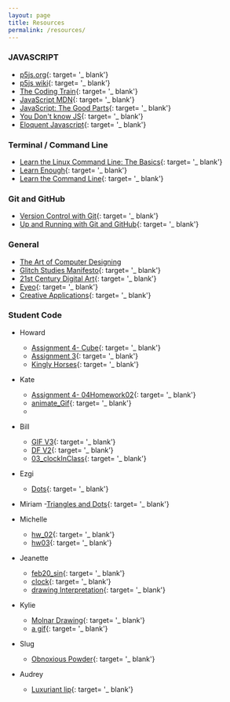 ```yaml
---
layout: page
title: Resources
permalink: /resources/
---
```


### JAVASCRIPT
- [p5js.org](http://p5js.org/){: target= '_ blank'}
- [p5js wiki](https://github.com/processing/p5.js/wiki/p5.js-overview){: target= '_ blank'}
- [The Coding Train](https://www.youtube.com/playlist?list=PLRqwX-V7Uu6Zy51Q-x9tMWIv9cueOFTFA){: target= '_ blank'}
- [JavaScript MDN](https://developer.mozilla.org/en-US/docs/Web/JavaScript){: target= '_ blank'}
- [JavaScript: The Good Parts](https://7chan.org/pr/src/OReilly_JavaScript_The_Good_Parts_May_2008.pdf){: target= '_ blank'}
- [You Don't know JS](https://github.com/getify/You-Dont-Know-JS){: target= '_ blank'}
- [Eloquent Javascript](https://eloquentjavascript.net/){: target= '_ blank'}

### Terminal / Command Line
- [Learn the Linux Command Line: The Basics](https://www.lynda.com/Linux-tutorials/Learning-Linux-Command-Line/753913-2.html){: target= '_ blank'}
- [Learn Enough](https://www.learnenough.com/command-line-tutorial/basics){: target= '_ blank'}
- [Learn the Command Line](https://www.codecademy.com/learn/learn-the-command-line){: target= '_ blank'}

### Git and GitHub
- [Version Control with Git](https://openframeworks.cc/ofBook/chapters/version_control_with_git.html){: target= '_ blank'}
- [Up and Running with Git and GitHub](https://www.lynda.com/Git-tutorials/Up-Running-Git-GitHub/409275-2.html){: target= '_ blank'}

### General
- [The Art of Computer Designing](https://archive.org/details/satoArtOfComputerDesigning/page/n1)
- [Glitch Studies Manifesto](https://amodern.net/wp-content/uploads/2016/05/2010_Original_Rosa-Menkman-Glitch-Studies-Manifesto.pdf){: target= '_ blank'}
- [21st Century Digital Art](http://www.digiart21.org/){: target= '_ blank'}
- [Eyeo](http://eyeofestival.com/){: target= '_ blank'}
- [Creative Applications](https://www.creativeapplications.net/){: target= '_ blank'}

### Student Code
- Howard
    - [Assignment 4- Cube](https://editor.p5js.org/hawazd77/sketches/FJ0hEJYxy){: target= '_ blank'}
    - [Assignment 3](https://editor.p5js.org/hawazd77/sketches/KC50N-xyR){: target= '_ blank'}
    - [Kingly Horses](https://editor.p5js.org/hawazd77/sketches/k55UHFf-V){: target= '_ blank'}

- Kate
    - [Assignment 4- 04Homework02](https://editor.p5js.org/KateSmith/sketches/EcufnZG6Z){: target= '_ blank'}
    - [animate_Gif](https://editor.p5js.org/KateSmith/sketches/ImDL_n3Ov){: target= '_ blank'}
    -

- Bill
    - [GIF V3](https://editor.p5js.org/PJBill/sketches/hdxuwyWdJ){: target= '_ blank'}
    - [DF V2](https://editor.p5js.org/PJBill/sketches/K9Eoo96HO){: target= '_ blank'}
    - [03_clockInClass](https://editor.p5js.org/PJBill/sketches/SQEV-7VGj){: target= '_ blank'}

- Ezgi
    - [Dots](https://editor.p5js.org/eates/embed/K6dqp5FI5){: target= '_ blank'}

- Miriam
    -[Triangles and Dots](https://editor.p5js.org/mkac/sketches/dHxwh_hiy){: target= '_ blank'}

- Michelle
    - [hw_02](https://editor.p5js.org/mflitman/sketches/dTWl6VRe0){: target= '_ blank'}
    - [hw03](https://editor.p5js.org/mflitman/sketches/CfhU0y3xc){: target= '_ blank'}

- Jeanette
    - [feb20_sin](https://editor.p5js.org/jeanettewells/sketches/){: target= '_ blank'}
    - [clock](https://editor.p5js.org/jeanettewells/sketches/gVWzdjmXm){: target= '_ blank'}
    - [drawing Interpretation](https://editor.p5js.org/jeanettewells/sketches/){: target= '_ blank'}

- Kylie
    - [Molnar Drawing](https://editor.p5js.org/kpayne/sketches/HXDuyK0ju){: target= '_ blank'}
    - [a gif](https://editor.p5js.org/kpayne/sketches/5k41WpjiR){: target= '_ blank'}

- Slug
    - [Obnoxious Powder](https://editor.p5js.org/slug/sketches/42h2XlsPp){: target= '_ blank'}

- Audrey
    - [Luxuriant lip](https://editor.p5js.org/audreyhamilton/sketches/fD4jidIdY){: target= '_ blank'}
